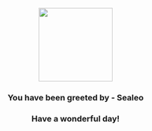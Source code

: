 <p align="center">
    <img src="https://raw.githubusercontent.com/PokeAPI/sprites/master/sprites/pokemon/364.png" width="150" height="150">
</p>
<h3 align="center">You have been greeted by - <b>Sealeo</b></h3>
<h3 align="center">Have a wonderful day!</h3>
